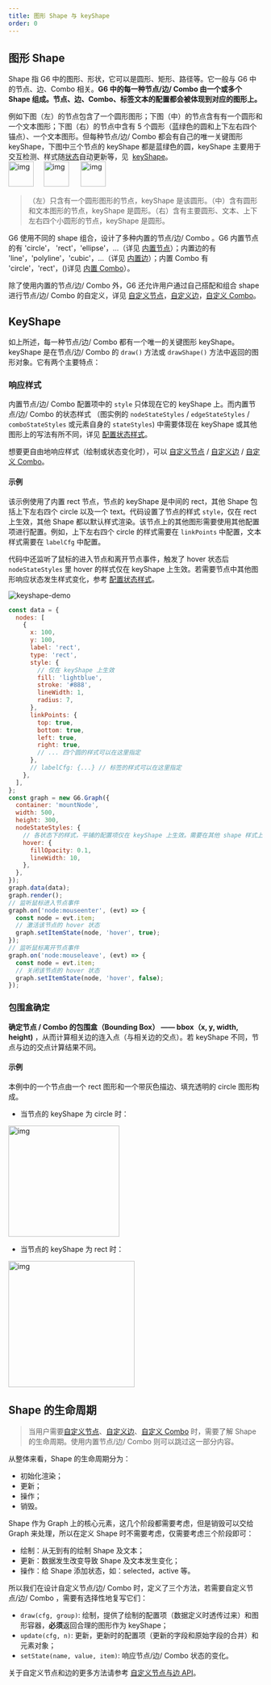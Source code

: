 ```yaml
---
title: 图形 Shape 与 keyShape
order: 0
---
```


## 图形 Shape

Shape 指 G6 中的图形、形状，它可以是圆形、矩形、路径等。它一般与 G6 中的节点、边、Combo 相关。**G6 中的每一种节点/边/ Combo 由一个或多个 Shape 组成。节点、边、Combo、标签文本的配置都会被体现到对应的图形上。**

例如下图（左）的节点包含了一个圆形图形；下图（中）的节点含有有一个圆形和一个文本图形；下图（右）的节点中含有 5 个圆形（蓝绿色的圆和上下左右四个锚点）、一个文本图形。但每种节点/边/ Combo 都会有自己的唯一关键图形 keyShape，下图中三个节点的 keyShape 都是蓝绿色的圆，keyShape 主要用于交互检测、样式随[状态](/zh/docs/manual/middle/states/state)自动更新等，见  [keyShape](#keyshape)。<br /><img src='https://gw.alipayobjects.com/mdn/rms_f8c6a0/afts/img/A*OcaaTIIu_4cAAAAAAAAAAABkARQnAQ' width=50 alt='img'/>     <img src='https://gw.alipayobjects.com/mdn/rms_f8c6a0/afts/img/A*r5M0Sowd1R8AAAAAAAAAAABkARQnAQ' width=50 alt='img'/>      <img src='https://gw.alipayobjects.com/mdn/rms_f8c6a0/afts/img/A*pHoETad75CIAAAAAAAAAAABkARQnAQ' width=50 alt='img'/>

> （左）只含有一个圆形图形的节点，keyShape 是该圆形。（中）含有圆形和文本图形的节点，keyShape 是圆形。（右）含有主要圆形、文本、上下左右四个小圆形的节点，keyShape 是圆形。

G6 使用不同的 shape 组合，设计了多种内置的节点/边/ Combo 。G6 内置节点的有 'circle'， 'rect'，'ellipse'，...（详见 [内置节点](/zh/docs/manual/middle/elements/nodes/defaultNode)）；内置边的有 'line'，'polyline'，'cubic'，...（详见 [内置边](/zh/docs/manual/middle/elements/edges/defaultEdge)）；内置 Combo 有 'circle'，'rect'，()详见 [内置 Combo](/zh/docs/manual/middle/elements/combos/defaultCombo)）。

除了使用内置的节点/边/ Combo 外，G6 还允许用户通过自己搭配和组合 shape 进行节点/边/ Combo 的自定义，详见 [自定义节点](/zh/docs/manual/middle/elements/nodes/custom-node)，[自定义边](/zh/docs/manual/middle/elements/edges/custom-edge)，[自定义 Combo](/zh/docs/manual/middle/elements/combos/custom-combo)。

## KeyShape

如上所述，每一种节点/边/ Combo 都有一个唯一的关键图形 keyShape。keyShape 是在节点/边/ Combo 的 `draw()` 方法或 `drawShape()` 方法中返回的图形对象。它有两个主要特点：

### 响应样式

内置节点/边/ Combo 配置项中的 `style` 只体现在它的 keyShape 上。而内置节点/边/ Combo 的状态样式 （图实例的 `nodeStateStyles` / `edgeStateStyles` / `comboStateStyles` 或元素自身的 `stateStyles`) 中需要体现在 keyShape 或其他图形上的写法有所不同，详见 [配置状态样式](/zh/docs/manual/middle/states/state#配置-state-样式)。

想要更自由地响应样式（绘制或状态变化时），可以 [自定义节点](/zh/docs/manual/middle/elements/nodes/custom-node) / [自定义边](/zh/docs/manual/middle/elements/edges/custom-edge) / [自定义 Combo](/zh/docs/manual/middle/elements/combos/custom-combo)。

#### 示例

该示例使用了内置 rect 节点，节点的 keyShape 是中间的 rect，其他 Shape 包括上下左右四个 circle 以及一个 text。代码设置了节点的样式 `style`，仅在 rect 上生效，其他 Shape 都以默认样式渲染。该节点上的其他图形需要使用其他配置项进行配置。例如，上下左右四个 circle 的样式需要在 `linkPoints` 中配置，文本样式需要在 `labelCfg` 中配置。

代码中还监听了鼠标的进入节点和离开节点事件，触发了 hover 状态后 `nodeStateStyles` 里 hover 的样式仅在 keyShape 上生效。若需要节点中其他图形响应状态发生样式变化，参考 [配置状态样式](/zh/docs/manual/middle/states/state#配置-state-样式)。

<img src='https://gw.alipayobjects.com/mdn/rms_f8c6a0/afts/img/A*wWckTbi910IAAAAAAAAAAABkARQnAQ' alt='keyshape-demo' with='50'/>

```javascript
const data = {
  nodes: [
    {
      x: 100,
      y: 100,
      label: 'rect',
      type: 'rect',
      style: {
        // 仅在 keyShape 上生效
        fill: 'lightblue',
        stroke: '#888',
        lineWidth: 1,
        radius: 7,
      },
      linkPoints: {
        top: true,
        bottom: true,
        left: true,
        right: true,
        // ... 四个圆的样式可以在这里指定
      },
      // labelCfg: {...} // 标签的样式可以在这里指定
    },
  ],
};
const graph = new G6.Graph({
  container: 'mountNode',
  width: 500,
  height: 300,
  nodeStateStyles: {
    // 各状态下的样式，平铺的配置项仅在 keyShape 上生效。需要在其他 shape 样式上响应状态变化则写法不同，参见上文提到的 配置状态样式 链接
    hover: {
      fillOpacity: 0.1,
      lineWidth: 10,
    },
  },
});
graph.data(data);
graph.render();
// 监听鼠标进入节点事件
graph.on('node:mouseenter', (evt) => {
  const node = evt.item;
  // 激活该节点的 hover 状态
  graph.setItemState(node, 'hover', true);
});
// 监听鼠标离开节点事件
graph.on('node:mouseleave', (evt) => {
  const node = evt.item;
  // 关闭该节点的 hover 状态
  graph.setItemState(node, 'hover', false);
});
```

### 包围盒确定

**确定节点 / Combo 的包围盒（Bounding Box） —— bbox（x, y, width, height)** ，从而计算相关边的连入点（与相关边的交点）。若 keyShape 不同，节点与边的交点计算结果不同。

#### 示例  

本例中的一个节点由一个 rect 图形和一个带灰色描边、填充透明的 circle 图形构成。

- 当节点的 keyShape 为 circle 时：

<img src='https://gw.alipayobjects.com/mdn/rms_f8c6a0/afts/img/A*CY7cSaMs4U0AAAAAAAAAAABkARQnAQ' width=220 alt='img'/>

- 当节点的 keyShape 为 rect 时：

<img src='https://gw.alipayobjects.com/mdn/rms_f8c6a0/afts/img/A*upWTQLTvxGEAAAAAAAAAAABkARQnAQ' width=250 alt='img'/>

## Shape 的生命周期

> 当用户需要[自定义节点](/zh/docs/manual/middle/elements/nodes/custom-node)、[自定义边](/zh/docs/manual/middle/elements/edges/custom-edge)、[自定义 Combo](/zh/docs/manual/middle/elements/combos/custom-combo) 时，需要了解 Shape 的生命周期。使用内置节点/边/ Combo 则可以跳过这一部分内容。

从整体来看，Shape 的生命周期分为：

- 初始化渲染；
- 更新；
- 操作；
- 销毁。

Shape 作为 Graph 上的核心元素，这几个阶段都需要考虑，但是销毁可以交给 Graph 来处理，所以在定义 Shape 时不需要考虑，仅需要考虑三个阶段即可：

- 绘制：从无到有的绘制 Shape 及文本；
- 更新：数据发生改变导致 Shape 及文本发生变化；
- 操作：给 Shape 添加状态，如：selected，active 等。

所以我们在设计自定义节点/边/ Combo 时，定义了三个方法，若需要自定义节点/边/ Combo ，需要有选择性地复写它们：

- `draw(cfg, group)`: 绘制，提供了绘制的配置项（数据定义时透传过来）和图形容器，**必须**返回合理的图形作为 keyShape；
- `update(cfg, n)`: 更新，更新时的配置项（更新的字段和原始字段的合并）和元素对象；
- `setState(name, value, item)`: 响应节点/边/ Combo 状态的变化。

关于自定义节点和边的更多方法请参考 [自定义节点与边 API](/zh/docs/api/registerItem)。
